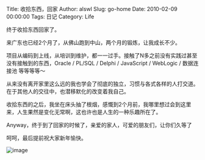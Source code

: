 Title: 收拾东西，回家
Author: alswl
Slug: go-home
Date: 2010-02-09 00:00:00
Tags: 日记
Category: Life

终于收拾东西回家了。

来广东也已经2个月了，从佛山跑到中山，两个月的锻炼，让我成长不少。

项目从编码到上线，从培训到维护，都一一过手。接触了N多之前没有实践过甚至没有接触到的东西，Oracle / PL/SQL / Delphi /
JavaScript / WebLogic / 数据连接池 等等等等～

从来没有离开家里这么远的我也学会了彻底的独立，习惯与各式各样的人打交道。在于其他人的交往中，也潜移默化的改变着我自己。

收拾东西的之后，我坐在床头抽了根烟，感慨到2个月前，我哪里想过会到这里来，人生果然是变化无常啊，这也许也是人生的一种乐趣所在了。

Anyway，终于到了回家的时候了，亲爱的家人，可爱的朋友们，让你们久等了

呵呵，最后提前祝大家新年愉快。

![image](http://upload-log4d.qiniudn.com/2010/02/jet-airliner.jpg)


